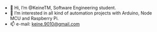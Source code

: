 - 👋 Hi, I’m @KeineTM, Software Engineering student.
- 👀 I’m interested in all kind of automation projects with Arduino, Node MCU and Raspberry Pi.
- 📫 e-mail: keine.9010@gmail.com

<!---
KeineTM/KeineTM is a ✨ special ✨ repository because its `README.md` (this file) appears on your GitHub profile.
You can click the Preview link to take a look at your changes.
--->
